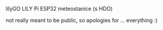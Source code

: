 lilyGO LILY Pi ESP32 meteostanice (s HDO)

not really meant to be public, so apologies for ... everything :)
